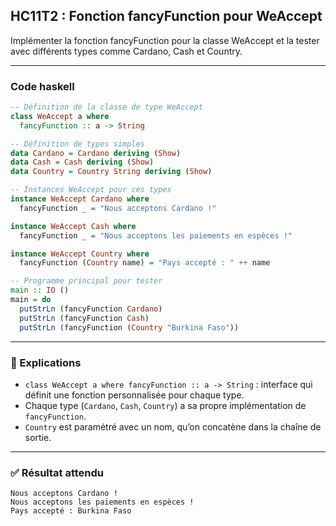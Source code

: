 ## HC11T2 : Fonction fancyFunction pour WeAccept

Implémenter la fonction fancyFunction pour la classe WeAccept et la tester avec différents types comme Cardano, Cash et Country.

---

### Code haskell

```haskell
-- Définition de la classe de type WeAccept
class WeAccept a where
  fancyFunction :: a -> String

-- Définition de types simples
data Cardano = Cardano deriving (Show)
data Cash = Cash deriving (Show)
data Country = Country String deriving (Show)

-- Instances WeAccept pour ces types
instance WeAccept Cardano where
  fancyFunction _ = "Nous acceptons Cardano !"

instance WeAccept Cash where
  fancyFunction _ = "Nous acceptons les paiements en espèces !"

instance WeAccept Country where
  fancyFunction (Country name) = "Pays accepté : " ++ name

-- Programme principal pour tester
main :: IO ()
main = do
  putStrLn (fancyFunction Cardano)
  putStrLn (fancyFunction Cash)
  putStrLn (fancyFunction (Country "Burkina Faso"))
```

---

### 🔎 Explications

* `class WeAccept a where fancyFunction :: a -> String` : interface qui définit une fonction personnalisée pour chaque type.
* Chaque type (`Cardano`, `Cash`, `Country`) a sa propre implémentation de `fancyFunction`.
* `Country` est paramétré avec un nom, qu’on concatène dans la chaîne de sortie.

---

### ✅ Résultat attendu

```
Nous acceptons Cardano !
Nous acceptons les paiements en espèces !
Pays accepté : Burkina Faso
```

